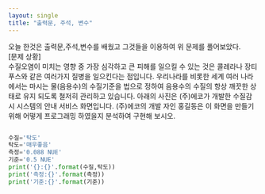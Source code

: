 ```yaml
---
layout: single
title: "출력문, 주석, 변수"
---
```

오늘 한것은 출력문,주석,변수를 배웠고 그것들을 이용하여 위 문제를 풀어보았다.  
[문제 상황]  
수질오염이 미치는 영향 중 가장 심각하고 큰 피해를 일으킬 수 있는 것은 콜레라나 장티푸스와
같은 여러가지 질병을 일으킨다는 점입니다. 우리나라를 비롯한 세계 여러 나라에서는
마시는 물(음용수)의 수질기준을 법으로 정하여 음용수의 수질의 항상 깨끗한 상태로 유지 되도록
철저히 관리하고 있습니다.
아래의 사진은 (주)에코가 개발한 수질감시 시스템의 안내 서비스 화면입니다. (주)에코의 개발
자인 홍길동은 이 화면을 만들기 위해 어떻게 프로그래밍 하였을지 분석하여 구현해 보시오.
~~~python

수질='탁도'
탁도='매우좋음'
측정='0.088 NUE'
기준='0.5 NUE'
print('{}:{}'.format(수질,탁도))
print('측정:{}'.format(측정))
print('기준:{}'.format(기준))

~~~
